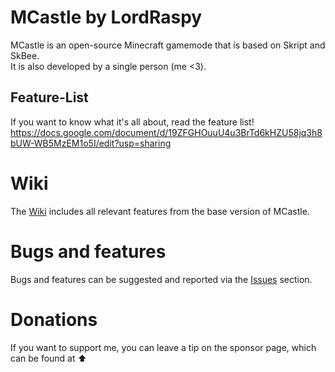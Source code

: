 
# MCastle by LordRaspy

MCastle is an open-source Minecraft gamemode that is based on Skript and SkBee. <br>
It is also developed by a single person (me <3).

## Feature-List

If you want to know what it's all about, read the feature list!
https://docs.google.com/document/d/19ZFGHOuuU4u3BrTd6kHZU58jq3h8bUW-WB5MzEM1o5I/edit?usp=sharing

# Wiki

The [Wiki](https://github.com/LordRaspy/mcastle/wiki) includes all relevant features from the base version of MCastle.

# Bugs and features

Bugs and features can be suggested and reported via the [Issues](https://github.com/LordRaspy/mcastle/issues) section.

# Donations

If you want to support me, you can leave a tip on the sponsor page, which can be found at ⬆️
